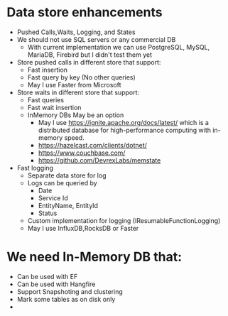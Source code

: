 ﻿# Data store enhancements
* Pushed Calls,Waits, Logging, and States
* We should not use SQL servers or any commercial DB
	* With current implementation we can use PostgreSQL, MySQL, MariaDB, Firebird but I didn't test them yet
* Store pushed calls in different store that support:
	* Fast insertion
	* Fast query by key (No other queries)
	* May I use Faster from Microsoft
* Store waits in different store that support:
	* Fast queries 
	* Fast wait insertion
	* InMemory DBs May be an option
		* May I use https://ignite.apache.org/docs/latest/ which is a distributed database for high-performance computing with in-memory speed.
		* https://hazelcast.com/clients/dotnet/
		* https://www.couchbase.com/
		* https://github.com/DevrexLabs/memstate
* Fast logging
	* Separate data store for log
	* Logs can be queried by
		* Date
		* Service Id
		* EntityName, EntityId
		* Status
	* Custom implementation for logging (IResumableFunctionLogging)
	* May I use InfluxDB,RocksDB or Faster

# We need In-Memory DB that:
* Can be used with EF
* Can be used with Hangfire
* Support Snapshoting and clustering
* Mark some tables as on disk only
* 